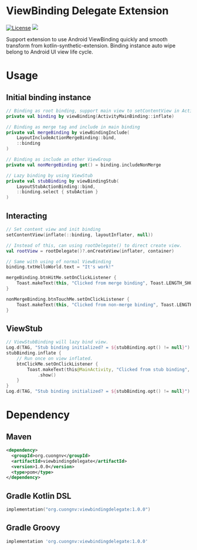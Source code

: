 # ViewBinding Delegate Extension

[![License](https://img.shields.io/badge/License-Apache%202.0-blue.svg)](https://opensource.org/licenses/Apache-2.0)
<a href="https://github.com/cuongnv126/viewbindingdelegate/releases"><img src="https://img.shields.io/maven-central/v/org.cuongnv/viewbindingdelegate?color=dark-green" /></a>

Support extension to use Android ViewBinding quickly and smooth transform from kotlin-synthetic-extension.
Binding instance auto wipe belong to Android UI view life cycle.

# Usage

## Initial binding instance
```kotlin
// Binding as root binding, support main view to setContentView in Activity
private val binding by viewBinding(ActivityMainBinding::inflate)

// Binding as merge tag and include in main binding
private val mergeBinding by viewBindingInclude(
    LayoutIncludeActionMergeBinding::bind,
    ::binding
)

// Binding as include an other ViewGroup
private val nonMergeBinding get() = binding.includeNonMerge

// Lazy binding by using ViewStub
private val stubBinding by viewBindingStub(
    LayoutStubActionBinding::bind,
    ::binding.select { stubAction }
)
```

## Interacting
```kotlin
// Set content view and init binding
setContentView(inflate(::binding, layoutInflater, null))

// Instead of this, can using rootDelegate() to direct create view.
val rootView = rootDelegate()?.onCreateView(inflater, container)

// Same with using of normal ViewBinding
binding.txtHelloWorld.text = "It's work!"

mergeBinding.btnHitMe.setOnClickListener {
    Toast.makeText(this, "Clicked from merge binding", Toast.LENGTH_SHORT).show()
}

nonMergeBinding.btnTouchMe.setOnClickListener {
    Toast.makeText(this, "Clicked from non-merge binding", Toast.LENGTH_SHORT).show()
}
```
## ViewStub
```kotlin
// ViewStubBinding will lazy bind view.
Log.d(TAG, "Stub binding initialized? = ${stubBinding.opt() != null}") // null binding instance.
stubBinding.inflate {
    // Run once on view inflated.
    btnClickMe.setOnClickListener {
        Toast.makeText(this@MainActivity, "Clicked from stub binding", Toast.LENGTH_SHORT)
            .show()
    }
}
Log.d(TAG, "Stub binding initialized? = ${stubBinding.opt() != null}") // binding initialized.
```


# Dependency

## Maven
```xml
<dependency>
  <groupId>org.cuongnv</groupId>
  <artifactId>viewbindingdelegate</artifactId>
  <version>1.0.0</version>
  <type>pom</type>
</dependency>
```

## Gradle Kotlin DSL
```kotlin
implementation("org.cuongnv:viewbindingdelegate:1.0.0")

```
## Gradle Groovy
```groovy
implementation 'org.cuongnv:viewbindingdelegate:1.0.0'
```
